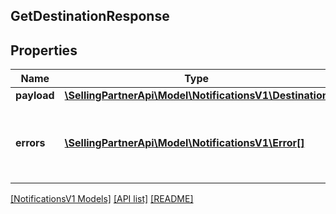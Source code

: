 ## GetDestinationResponse

## Properties

Name | Type | Description | Notes
------------ | ------------- | ------------- | -------------
**payload** | [**\SellingPartnerApi\Model\NotificationsV1\Destination**](Destination.md) |  | [optional]
**errors** | [**\SellingPartnerApi\Model\NotificationsV1\Error[]**](Error.md) | A list of error responses returned when a request is unsuccessful. | [optional]

[[NotificationsV1 Models]](../) [[API list]](../../Api) [[README]](../../../README.md)
